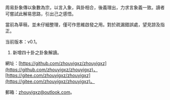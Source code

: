 周易卦象傳以象數為宗，以言入象，與卦相合，後義理出，力求言象義一致。讀者可嘗試此解易思路，引出己之感悟。

當前為草稿，並未仔細整理，僅可作思維啟發之用。對於疏漏錯誤處，望見諒及指正。



当前版本：v0.1。

1. 新增四十卦之卦象解讀。



網址：[https://github.com/zhouyigxz/zhouyigxz](https://github.com/zhouyigxz/zhouyigxz)，[https://gitee.com/zhouyigxz/zhouyigxz](https://gitee.com/zhouyigxz/zhouyigxz)。

郵箱：zhouyigxz@outlook.com。
